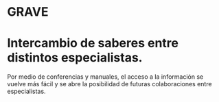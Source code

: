 # GRAVE
<h1> Intercambio de saberes entre distintos especialistas.</h1>
<p>Por medio de conferencias y manuales, el acceso a la información se vuelve más fácil y se abre la posibilidad de futuras colaboraciones entre especialistas.</p>
